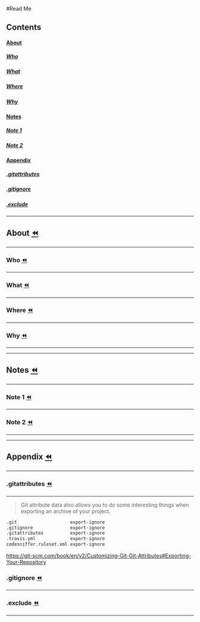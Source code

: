 #Read Me

## Contents
#### [About](#about-rewind)
##### [Who](#who-rewind)
##### [What](#what-rewind)
##### [Where](#where-rewind)
##### [Why](#why-rewind)
#### [Notes](#notes-rewind)
##### [Note 1](#note-1-rewind)
##### [Note 2](#note-2-rewind)
#### [Appendix](#appendix-rewind)
##### [.gitattributes](#gitattributes-rewind)
##### [.gitignore](#gitignore-rewind)
##### [.exclude](#exclude-rewind)
________________________________________________________________________________
## About [:rewind:](#read-me)
--------------------------------------------------------------------------------
### Who [:rewind:](#read-me)
--------------------------------------------------------------------------------

### What [:rewind:](#read-me)
--------------------------------------------------------------------------------

### Where [:rewind:](#read-me)
--------------------------------------------------------------------------------

### Why [:rewind:](#read-me)
--------------------------------------------------------------------------------

________________________________________________________________________________
## Notes [:rewind:](#read-me)
--------------------------------------------------------------------------------
### Note 1 [:rewind:](#read-me)
--------------------------------------------------------------------------------

### Note 2 [:rewind:](#read-me)
--------------------------------------------------------------------------------
________________________________________________________________________________
## Appendix [:rewind:](#read-me)
--------------------------------------------------------------------------------
### .gitattributes [:rewind:](#read-me)
--------------------------------------------------------------------------------
> Git attribute data also allows you to do some interesting things when exporting an archive of your project.
```Markdown
.git                    export-ignore
.gitignore              export-ignore
.gitattributes          export-ignore
.travis.yml             export-ignore
codesniffer.ruleset.xml export-ignore
```

https://git-scm.com/book/en/v2/Customizing-Git-Git-Attributes#Exporting-Your-Repository

### .gitignore [:rewind:](#read-me)
--------------------------------------------------------------------------------

### .exclude [:rewind:](#read-me)
--------------------------------------------------------------------------------
